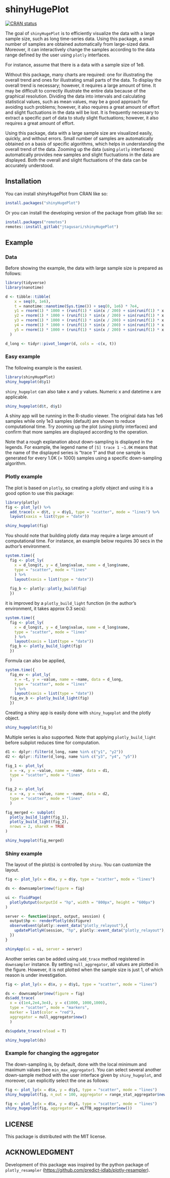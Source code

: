 
# shinyHugePlot

[![CRAN
status](https://www.r-pkg.org/badges/version/shinyHugePlot)](https://CRAN.R-project.org/package=shinyHugePlot)

The goal of `shinyHugePlot` is to efficiently visualize the data with a
large sample size, such as long time-series data. Using this package, a
small number of samples are obtained automatically from large-sized
data. Moreover, it can interactively change the samples according to the
data range defined by the user using `plotly` interfaces.

For instance, assume that there is a data with a sample size of 1e8.

Without this package, many charts are required: one for illustrating the
overall trend and ones for illustrating small parts of the data. To
display the overall trend is necessary; however, it requires a large
amount of time. It may be difficult to correctly illustrate the entire
data because of the graphical resolution. Dividing the data into
intervals and calculating statistical values, such as mean values, may
be a good approach for avoiding such problems; however, it also requires
a great amount of effort and slight fluctuations in the data will be
lost. It is frequently necessary to extract a specific part of data to
study slight fluctuations; however, it also requires a great amount of
effort.

Using this package, data with a large sample size are visualized easily,
quickly, and without errors. Small number of samples are automatically
obtained on a basis of specific algorithms, which helps in understanding
the overall trend of the data. Zooming up the data (using `plotly`
interfaces) automatically provides new samples and slight fluctuations
in the data are displayed. Both the overall and slight fluctuations of
the data can be accurately understood.

## Installation

You can install shinyHugePlot from CRAN like so:

``` r
install.packages("shinyHugePlot")
```

Or you can install the developing version of the package from gitlab
like so:

``` r
install.packages("remotes")
remotes::install_gitlab("jtagusari/shinyHugePlot")
```

## Example

### Data

Before showing the example, the data with large sample size is prepared
as follows:

``` r
library(tidyverse)
library(nanotime)

d <- tibble::tibble(
    x = seq(0, 1e6),
    t = nanotime::nanotime(Sys.time()) + seq(0, 1e6) * 7e4,
    y1 = rnorm(1) * 1000 + (runif(1) * sin(x / 200) + sin(runif(1) * x / 200) + runif(1e6 + 1) / 10) * x / 1e3,
    y2 = rnorm(1) * 1000 + (runif(1) * sin(x / 200) + sin(runif(1) * x / 200) + runif(1e6 + 1) / 10) * x / 1e3,
    y3 = rnorm(1) * 1000 + (runif(1) * sin(x / 200) + sin(runif(1) * x / 200) + runif(1e6 + 1) / 10) * x / 1e3,
    y4 = rnorm(1) * 1000 + (runif(1) * sin(x / 200) + sin(runif(1) * x / 200) + runif(1e6 + 1) / 10) * x / 1e3,
    y5 = rnorm(1) * 1000 + (runif(1) * sin(x / 200) + sin(runif(1) * x / 200) + runif(1e6 + 1) / 10) * x / 1e3
  )

d_long <- tidyr::pivot_longer(d, cols = -c(x, t))
```

### Easy example

The following example is the easiest.

``` r
library(shinyHugePlot)
shiny_hugeplot(d$y1)
```

`shiny_hugeplot` can also take x and y values. Numeric x and datetime x
are applicable.

``` r
shiny_hugeplot(d$t, d$y1)
```

A shiny app will be running in the R-studio viewer. The original data
has 1e6 samples while only 1e3 samples (default) are shown to reduce
computational time. Try zooming up the plot (using plotly interfaces)
and confirm that more samples are displayed according to the operation.

Note that a rough explanation about down-sampling is displayed in the
legends. For example, the legend name of `[S] trace 1 ~1.0K` means that
the name of the displayed series is “trace 1” and that one sample is
generated for every 1.0K (= 1000) samples using a specific down-sampling
algorithm.

### Plotly example

The plot is based on `plotly`, so creating a plotly object and using it
is a good option to use this package:

``` r
library(plotly)
fig <- plot_ly() %>%
  add_trace(x = d$t, y = d$y1, type = "scatter", mode = "lines") %>% 
  layout(xaxis = list(type = "date"))

shiny_hugeplot(fig)
```

You should note that building plotly data may require a large amount of
computational time. For instance, an example below requires 30 secs in
the author’s environment.

``` r
system.time({
  fig <- plot_ly(
    x = d_long$t, y = d_long$value, name = d_long$name,
    type = "scatter", mode = "lines"
    ) %>% 
    layout(xaxis = list(type = "date"))
  
  fig_b <- plotly::plotly_build(fig)
  })
```

it is improved by a `plotly_build_light` function (in the author’s
environment, it takes approx 0.3 secs):

``` r
system.time({
  fig <- plot_ly(
    x = d_long$t, y = d_long$value, name = d_long$name,
    type = "scatter", mode = "lines"
    ) %>% 
    layout(xaxis = list(type = "date"))
  fig_b <- plotly_build_light(fig)
  })
```

Formula can also be applied,

``` r
system.time({
  fig_ev <- plot_ly(
    x = ~t, y = ~value, name = ~name, data = d_long,
    type = "scatter", mode = "lines"
    ) %>% 
    layout(xaxis = list(type = "date"))
  fig_ev_b <- plotly_build_light(fig)
  })
```

Creating a shiny app is easily done with `shiny_hugeplot` and the plotly
object.

``` r
shiny_hugeplot(fig_b)
```

Multiple series is also supported. Note that applying
`plotly_build_light` before subplot reduces time for computation.

``` r
d1 <- dplyr::filter(d_long, name %in% c("y1", "y2"))
d2 <- dplyr::filter(d_long, name %in% c("y3", "y4", "y5"))

fig_1 <- plot_ly(
  x = ~x, y = ~value, name = ~name, data = d1,
  type = "scatter", mode = "lines"
  ) 

fig_2 <- plot_ly(
  x = ~x, y = ~value, name = ~name, data = d2,
  type = "scatter", mode = "lines"
  ) 

fig_merged <- subplot(
  plotly_build_light(fig_1),
  plotly_build_light(fig_2),
  nrows = 2, shareX = TRUE
)

shiny_hugeplot(fig_merged)
```

### Shiny example

The layout of the plot(s) is controlled by `shiny`. You can customize
the layout.

``` r
fig <- plot_ly(x = d$x, y = d$y, type = "scatter", mode = "lines") 

ds <- downsampler$new(figure = fig)

ui <- fluidPage(
  plotlyOutput(outputId = "hp", width = "800px", height = "600px")
)

server <- function(input, output, session) {
  output$hp <- renderPlotly(ds$figure)
  observeEvent(plotly::event_data("plotly_relayout"),{
    updatePlotlyH(session, "hp", plotly::event_data("plotly_relayout"), ds)
  })
}

shinyApp(ui = ui, server = server)
```

Another series can be added using `add_trace` method registered in
`downsampler` instance. By setting `null_aggregator`, all values are
plotted in the figure. However, it is not plotted when the sample size
is just 1, of which reason is under investigation.

``` r
fig <- plot_ly(x = d$x, y = d$y1, type = "scatter", mode = "lines") 

ds <- downsampler$new(figure = fig)
ds$add_trace(
  x = c(1e4,2e4,3e4), y = c(1000, 1000,1000), 
  type = "scatter", mode = "markers", 
  marker = list(color = "red"),
  aggregator = null_aggregator$new()
  )

ds$update_trace(reload = T)

shiny_hugeplot(ds)
```

### Example for changing the aggregator

The down-sampling is, by default, done with the local minimum and
maximum values (see `min_max_aggregator`). You can select several
another down-sample method with the user interface given by
`shiny_hugeplot`, and moreover, can explicitly select the one as
follows:

``` r
fig <- plot_ly(x = d$x, y = d$y1, type = "scatter", mode = "lines") 
shiny_hugeplot(fig, n_out = 100, aggregator = range_stat_aggregator$new())
```

``` r
fig <- plot_ly(x = d$x, y = d$y1, type = "scatter", mode = "lines") 
shiny_hugeplot(fig, aggregator = eLTTB_aggregator$new())
```

## LICENSE

This package is distributed with the MIT license.

## ACKNOWLEDGMENT

Development of this package was inspired by the python package of
`plotly_resampler`
(<https://github.com/predict-idlab/plotly-resampler>).
